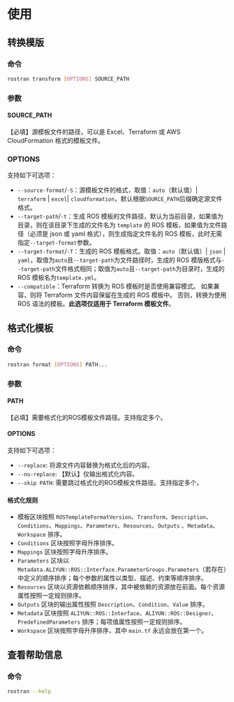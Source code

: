 # 使用

## 转换模版

### 命令

```bash
rostran transform [OPTIONS] SOURCE_PATH
```

### 参数

#### SOURCE_PATH

【必填】源模板文件的路径，可以是 Excel、Terraform 或 AWS CloudFormation 格式的模板文件。

### OPTIONS

支持如下可选项：

- `--source-format`/`-S`：源模板文件的格式，取值：`auto`（默认值）| `terraform` | `excel`| `cloudformation`，默认根据`SOURCE_PATH`后缀确定源文件格式。
- `--target-path`/`-t`：生成 ROS 模板的文件路径，默认为当前目录，如果值为目录，则在该目录下生成的文件名为 `template` 的 ROS 模板，如果值为文件路径（必须是 json 或 yaml 格式），则生成指定文件名的
  ROS 模板，此时无需指定`--target-format`参数。
- `--target-format`/`-T`：生成的 ROS 模板格式。取值：`auto`（默认值）| `json` | `yaml`，取值为`auto`且`--target-path`为文件路径时，生成的 ROS
  模版格式与`--target-path`文件格式相同；取值为`auto`且`--target-path`为目录时，生成的 ROS 模板名为`template.yml`。
- `--compatible`：Terraform 转换为 ROS 模板时是否使用兼容模式。 如果兼容，则将 Terraform 文件内容保留在生成的 ROS 模板中。 否则，转换为使用 ROS 语法的模板。**此选项仅适用于 Terraform 模板文件**。

## 格式化模板

### 命令

```bash
rostran format [OPTIONS] PATH...
```

### 参数

#### PATH

【必填】需要格式化的ROS模板文件路径。支持指定多个。

#### OPTIONS

支持如下可选项：

- `--replace`: 将源文件内容替换为格式化后的内容。
- `--no-replace`: 【默认】仅输出格式化内容。
- `--skip PATH`: 需要跳过格式化的ROS模板文件路径。支持指定多个。

#### 格式化规则

- 模板区块按照 `ROSTemplateFormatVersion`、`Transform`、`Description`、`Conditions`、`Mappings`、`Parameters`、`Resources`、`Outputs`
  、`Metadata`、`Workspace` 排序。
- `Conditions` 区块按照字母升序排序。
- `Mappings` 区块按照字母升序排序。
- `Parameters` 区块以 `Metadata.ALIYUN::ROS::Interface.ParameterGroups.Parameters`（若存在）中定义的顺序排序；每个参数的属性以类型、描述、约束等顺序排序。
- `Resources` 区块以资源依赖顺序排序，其中被依赖的资源放在前面。每个资源属性按照一定规则排序。
- `Outputs` 区块的输出属性按照 `Description`、`Condition`、`Value` 排序。
- `Metadata` 区块按照 `ALIYUN::ROS::Interface`、`ALIYUN::ROS::Designer`、`PredefinedParameters` 排序；每项值属性按照一定规则排序。
- `Workspace` 区块按照字母升序排序，其中 `main.tf` 永远会放在第一个。

## 查看帮助信息

### 命令

```bash
rostran --help
```
